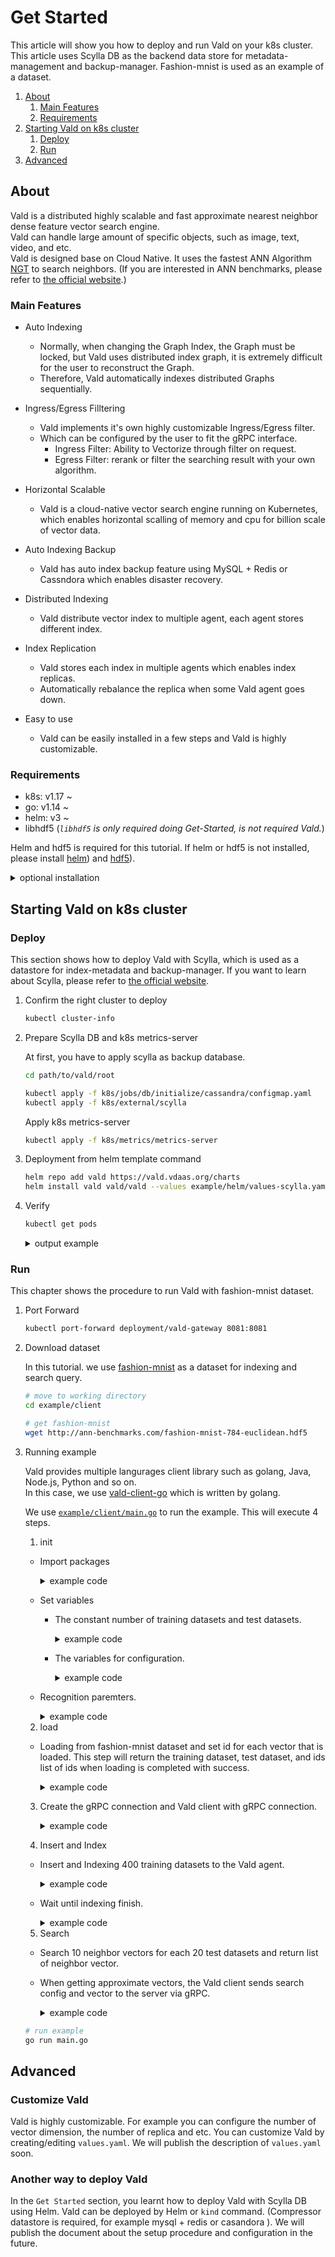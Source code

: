 # Get Started

This article will show you how to deploy and run Vald on your k8s cluster.
This article uses Scylla DB as the backend data store for metadata-management and backup-manager.
Fashion-mnist is used as an example of a dataset.

1. [About](#About)
    1. [Main Features](#Main-Features)
    2. [Requirements](#Requirements)
2. [Starting Vald on k8s cluster](#Starting-Vald-on-k8s-cluster)
    1. [Deploy](#Deploy)
    2. [Run](#Run)
3. [Advanced](#Advanced)

## About

Vald is a distributed highly scalable and fast approximate nearest neighbor dense feature vector search engine.<br>
Vald can handle large amount of specific objects, such as image, text, video, and etc.<br>
Vald is designed base on Cloud Native.
It uses the fastest ANN Algorithm [NGT](https://github.com/yahoojapan/NGT) to search neighbors.
(If you are interested in ANN benchmarks, please refer to [the official website](http://ann-benchmarks.com/).)

### Main Features

- Auto Indexing
    - Normally, when changing the Graph Index, the Graph must be locked, but Vald uses distributed index graph, it is extremely difficult for the user to reconstruct the Graph.
    - Therefore, Vald automatically indexes distributed Graphs sequentially.

- Ingress/Egress Filltering
    - Vald implements it's own highly customizable Ingress/Egress filter.
    - Which can be configured by the user to fit the gRPC interface.
        - Ingress Filter: Ability to Vectorize through filter on request.
        - Egress Filter: rerank or filter the searching result with your own algorithm.

- Horizontal Scalable
    - Vald is a cloud-native vector search engine running on Kubernetes, which enables horizontal scalling of memory and cpu for billion scale of vector data.

- Auto Indexing Backup
    - Vald has auto index backup feature using MySQL + Redis or Cassndora which enables disaster recovery.

- Distributed Indexing
    - Vald distribute vector index to multiple agent, each agent stores different index.

- Index Replication
    - Vald stores each index in multiple agents which enables index replicas.
    - Automatically rebalance the replica when some Vald agent goes down.

- Easy to use
    - Vald can be easily installed in a few steps and Vald is highly customizable.

### Requirements

- k8s:  v1.17 ~
- go:   v1.14 ~
- helm: v3 ~
- libhdf5 (_`libhdf5` is only required doing Get-Started, is not required Vald._)

Helm and hdf5 is required for this tutorial. If helm or hdf5 is not installed, please install [helm](https://helm.sh/docs/intro/install)) and [hdf5](https://www.hdfgroup.org/)).

<details><summary>optional installation</summary><br>
install helm

```bash
curl https://raw.githubusercontent.com/helm/helm/master/scripts/get-helm-3 | bash
```
install hdf5
```bash
## yum
yum install -y hdf5-devel

## apt
apt-get install libhdf5-serial-dev

## homebrew
brew install hdf5
```
</details>

## Starting Vald on k8s cluster

### Deploy

This section shows how to deploy Vald with Scylla, which is used as a datastore for index-metadata and backup-manager.
If you want to learn about Scylla, please refer to [the official website](https://www.scylladb.com/).

1. Confirm the right cluster to deploy

    ```bash
    kubectl cluster-info
    ```

2. Prepare Scylla DB and k8s metrics-server

    At first, you have to apply scylla as backup database.

    ```bash
    cd path/to/vald/root 
    
    kubectl apply -f k8s/jobs/db/initialize/cassandra/configmap.yaml
    kubectl apply -f k8s/external/scylla
    ```

    Apply k8s metrics-server

    ```bash
    kubectl apply -f k8s/metrics/metrics-server
    ```

3. Deployment from helm template command

    ```bash
    helm repo add vald https://vald.vdaas.org/charts
    helm install vald vald/vald --values example/helm/values-scylla.yaml
    ```

4. Verify

    ```bash
    kubectl get pods
    ```

    <details><summary>output example</summary><br>
    If the deployment is successful, you can check the following information.

    ```bash
    NAME                                       READY   STATUS    RESTARTS   AGE
    scylla-0                                   1/1     Running   0          13m
    scylla-1                                   1/1     Running   0          12m
    scylla-2                                   1/1     Running   0          10m
    vald-agent-ngt-0                           1/1     Running   0          5m49s
    vald-agent-ngt-1                           1/1     Running   0          5m49s
    vald-agent-ngt-2                           1/1     Running   0          5m49s
    vald-agent-ngt-3                           1/1     Running   0          5m49s
    vald-agent-ngt-4                           1/1     Runnnig   0          5m49s
    vald-discoverer-97c88678b-wj6xn            1/1     Running   0          5m49s
    vald-gateway-5bf95f8d97-2v76g              1/1     Running   0          5m49s
    vald-gateway-5bf95f8d97-5wtb2              1/1     Running   0          78s
    vald-gateway-5bf95f8d97-7d6j7              1/1     Running   0          78s
    vald-gateway-5bf95f8d97-gx45c              1/1     Running   0          5m49s
    vald-gateway-5bf95f8d97-kx2c5              1/1     Running   0          78s
    vald-gateway-5bf95f8d97-np2lc              1/1     Running   0          5m49s
    vald-manager-backup-6c9695b69b-9xngp       1/1     Running   0          5m49s
    vald-manager-backup-6c9695b69b-jvwft       1/1     Running   0          5m49s
    vald-manager-backup-6c9695b69b-mjs2r       1/1     Running   0          5m49s
    vald-manager-compressor-6c95bdbfb5-m5t7t   1/1     Running   0          5m49s
    vald-manager-compressor-6c95bdbfb5-q8hc6   1/1     Running   0          5m49s
    vald-manager-compressor-6c95bdbfb5-zp8hb   1/1     Running   0          5m49s
    vald-manager-index-59676f54bb-nzfwt        1/1     Running   0          5m49s
    vald-meta-559744db-bcrdw                   1/1     Running   0          5m49s
    vald-meta-559744db-hz7gd                   1/1     Running   0          5m49s
    ```
    </details>

### Run

This chapter shows the procedure to run Vald with fashion-mnist dataset.

1. Port Forward

    ```bash
    kubectl port-forward deployment/vald-gateway 8081:8081
    ```

2. Download dataset

    In this tutorial. we use [fashion-mnist](https://github.com/zalandoresearch/fashion-mnist) as a dataset for indexing and search query.

    ```bash
    # move to working directory
    cd example/client
    
    # get fashion-mnist
    wget http://ann-benchmarks.com/fashion-mnist-784-euclidean.hdf5
    ```

3. Running example

    Vald provides multiple langurages client library such as golang, Java, Node.js, Python and so on.<br>
    In this case, we use [vald-client-go](https://github.com/vdaas/vald-client-go) which is written by golang.

    We use [`example/client/main.go`](../../example/client/main.go) to run the example.
    This will execute 4 steps.
    1. init
    - Import packages
        <details><summary>example code</summary><br>

        ```go
        package main

        import (
            "context"
            "encoding/json"
            "flag"
            "time"

            "github.com/kpango/fuid"
            "github.com/kpango/glg"
            "github.com/vdaas/vald-client-go/gateway/vald"
            "github.com/vdaas/vald-client-go/payload"

            "gonum.org/v1/hdf5"
            "google.golang.org/grpc"
        )
        ```
        </details>
    - Set variables
        - The constant number of training datasets and test datasets.
            <details><summary>example code</summary><br>

            ```go
            const (
                insertCount = 400
                testCount = 20
            )
            ```
            </details>

        - The variables for configuration.
            <details><summary>example code</summary><br>

            ```go
            const (
                datasetPath         string
                grpcServerAddr      string
                indexingWaitSeconds uint
            )
            ```
            </details>
    - Recognition paremters.
        <details><summary>example code</summary><br>
        
        ```go
        func init() {
	        flag.StringVar(&datasetPath, "path", "fashion-mnist-784-euclidean.hdf5", "set dataset path")
	        flag.StringVar(&grpcServerAddr, "addr", "127.0.0.1:8081", "set gRPC server address")
	        flag.UintVar(&indexingWaitSeconds, "wait", 60, "set indexing wait seconds")
	        flag.Parse()
        }
        ```
        </details>
    2. load
    - Loading from fashion-mnist dataset and set id for each vector that is loaded. This step will return the training dataset, test dataset, and ids list of ids when loading is completed with success.
        <details><summary>example code</summary><br>

        ```go
        ids, train, test, err := load(datasetPath)
        if err != nil {
            glg.Fatal(err)
        }
        ```
        </details>
    3. Create the gRPC connection and Vald client with gRPC connection.
        <details><summary>example code</summary><br>

        ```go
        ctx := context.Background()

        conn, err := grpc.DialContext(ctx, grpcServerAddr, grpc.WithInsecure())
        if err != nil {
            glg.Fatal(err)
        }

        client := vald.NewValdClient(conn)
        ```
        </details>
    4. Insert and Index
    - Insert and Indexing 400 training datasets to the Vald agent.
        <details><summary>example code</summary><br>

        ```go
        for i := range ids [:insertCount] {
            if i%10 == 0 {
                glg.Infof("Inserted %d", i)
            }
            _, err := client.Insert(ctx, &payload.Object_Vector{
                Id: ids[i],
                Vector: train[i],
            })
            if err != nil {
                glg.Fatal(err)
            }
        }
        ```
        </details>
    - Wait until indexing finish.
        <details><summary>example code</summary><br>

        ```go
        glg.Info("Wait for indexing to finish")
        time.Sleep(time.Duration(indexingWaitSeconds) * time.Second)
        ```
        </details>
    5. Search
    - Search 10 neighbor vectors for each 20 test datasets and return list of neighbor vector.
    - When getting approximate vectors, the Vald client sends search config and vector to the server via gRPC.
        <details><summary>example code</summary><br>

        ```go
        glg.Infof("Start search %d times", testCount)
        for i, vec := range test[:testCount] {
            res, err := client.Seach(ctx, &payload.Search_Request){
                Vector: vec,
                Config: &payload.Search_Config{
                    Num: 10,
                    Radius: -1,
                    Epsilon: 0.01,
                }
            }
            if err != nil {
                glg.Fatal(err)
            }

            b, _ := json.MarshalIndent(res.GetResults(), "", " ")
            glg.Infof("%d - Results : %s\n\n", i+1, string(b))
            time.Sleep(1 * time.Second)
        }
        ```
        </details>

    ```bash
    # run example
    go run main.go
    ```

## Advanced

### Customize Vald

Vald is highly customizable.
For example you can configure the number of vector dimension, the number of replica and etc.
You can customize Vald by creating/editing `values.yaml`.
We will publish the description of `values.yaml` soon.

### Another way to deploy Vald

In the `Get Started` section, you learnt how to deploy Vald with Scylla DB using Helm.
Vald can be deployed by Helm or `kind` command. (Compressor datastore is required, for example mysql + redis or casandora ).
We will publish the document about the setup procedure and configuration in the future.
